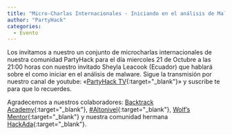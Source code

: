 ```yaml
---
title: "Micro-Charlas Internacionales - Iniciando en el análisis de Malware"
author: "PartyHack"
categories:
  - Evento
---
```



Los invitamos a nuestro un conjunto de microcharlas internacionales de nuestra comunidad PartyHack para el día miercoles 21 de Octubre a las 21:00 horas con nuestro invitado Sheyla Leacook (Ecuador) que hablará sobre el como iniciar en el análisis de malware. Sigue la transmisión por nuestro canal de youtube: «[PartyHack TV](https://www.youtube.com/channel/UCHLBYZ7Sv3jFCiBN3AgMUSA?sub_confirmation=1){:target="_blank"}» y suscribe te para que lo recuerdes.

Agradecemos a nuestros colaboradores: [Backtrack Academy](https://www.linkedin.com/company/10327440/){:target="_blank"}, [#Altonivel](https://www.linkedin.com/feed/hashtag/?keywords=altonivel&highlightedUpdateUrns=urn%3Ali%3Aactivity%3A6675797473685987328){:target="_blank"}, [Wolf’s Mentor](https://www.linkedin.com/company/40707278/){:target="_blank"} y nuestra comunidad hermana [HackAda](https://www.linkedin.com/company/67285985/){:target="_blank"}.
